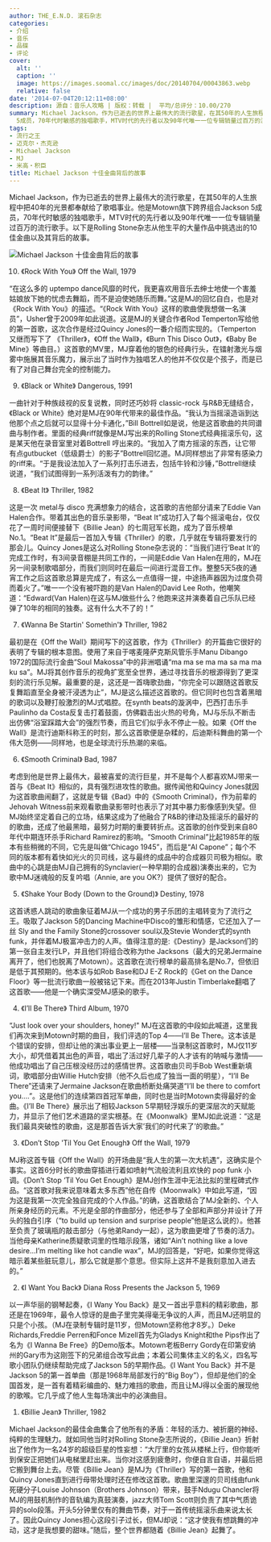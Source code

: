 ```yaml
---
author: THE_E.N.D. 滚石杂志
categories:
- 介绍
- 音乐
- 品碟
- 评论
cover:
  alt: ''
  caption: ''
  image: https://images.soomal.cc/images/doc/20140704/00043863.webp
  relative: false
date: '2014-07-04T20:12:11+08:00'
description: 源自：音乐人攻略 | 版权：转载 |  平均/总评分：10.00/270
summary: Michael Jackson，作为已逝去的世界上最伟大的流行歌星，在其50年的人生旅程中把40年的光景都奉献给了歌唱事业。他是Motown旗下跨界组合Jackson
  5成员，70年代时敏感的独唱歌手，MTV时代的先行者以及90年代唯一一位专辑销量过百万的流行歌手。以下是Rolling Stone杂志从他生平的大量作品中挑选出的10佳金曲以及其背后的故事……
tags:
- 流行之王
- 迈克尔・杰克逊
- Michael Jackson
- MJ
- 米高・积臣
title: Michael Jackson 十佳金曲背后的故事
---
```


Michael Jackson，作为已逝去的世界上最伟大的流行歌星，在其50年的人生旅程中把40年的光景都奉献给了歌唱事业。他是Motown旗下跨界组合Jackson 5成员，70年代时敏感的独唱歌手，MTV时代的先行者以及90年代唯一一位专辑销量过百万的流行歌手。以下是Rolling Stone杂志从他生平的大量作品中挑选出的10佳金曲以及其背后的故事。

![Michael Jackson 十佳金曲背后的故事](https://images.soomal.cc/images/doc/20140704/00043863.webp)





10. 《Rock With You》 Off the Wall, 1979

“在这么多的 uptempo dance风靡的时代，我更喜欢用音乐去绅士地使一个害羞姑娘放下她的忧虑去舞蹈，而不是迫使她随乐而舞。”这是MJ的回忆自白，也是对《Rock With You》的描述。“《Rock With You》这样的歌曲使我想做一名演员”，Usher曾于2009年如此说道。这是MJ的关键合作者Rod Temperton写给他的第一首歌，这次合作是经过Quincy Jones的一番介绍而实现的。（Temperton 又继而写下了 《Thriller》，《Off the Wall》，《Burn This Disco Out》，《Baby Be Mine》等曲目。）这首歌的MV里，MJ穿着他的银色的经典行头，在镭射激光与烟雾中施展其音乐魔力，展示出了当时作为独唱艺人的他并不仅仅是个孩子，而是已有了对自己舞台完全的控制能力。

9. 《Black or White》 Dangerous, 1991

一曲针对于种族歧视的反复说教，同时还巧妙将 classic-rock 与R&B无缝结合，《Black or White》绝对是MJ在90年代带来的最佳作品。“我认为当摇滚造诣到达他那个点之后就可以显得十分卡通化，”Bill Bottrell如是说，他是这首歌曲的共同谱曲与制作者。里面的经典riff就像是MJ写出来的Rolling Stone式经典摇滚乐句，这是某天他在录音室里对着Bottrell 哼出来的。“我加入了南方摇滚的东西，让它带有点gutbucket（低级爵士）的影子”Bottrell回忆道。MJ同样想出了非常有感染力的riff来。“于是我设法加入了一系列打击乐进去，包括牛铃和沙锤，”Bottrell继续说道，“我们试图得到一系列活泼有力的韵律。”

8. 《Beat It》 Thriller, 1982

这是一次 metal与 disco 充满想象力的结合，这首歌的吉他部分请来了Eddie Van Halen合作。带着其出色的音乐录影带，“Beat It”成功打入了每个摇滚电台，仅仅花了一周时间便接替下《Billie Jean》的七周冠军长跑，成为了音乐榜单No.1。“Beat It”是最后一首加入专辑《Thriller》的歌，几乎就在专辑将要发行的那会儿。Quincy Jones是这么对Rolling Stone杂志说的：“当我们进行‘Beat It’的完成工作时，有3间录音棚是共同工作的，一间是Eddie Van Halen在用的，MJ在另一间录制歌唱部分，而我们则同时在最后一间进行混音工作。整整5天5夜的通宵工作之后这首歌总算是完成了，有这么一点值得一提，中途扬声器因为过度负荷而着火了。”唯一一个没有被吓跑的是Van Halen的David Lee Roth，他嘲笑道：“Edward(Van Halen)在这与MJ做些什么？他跑来这并演奏着自己乐队已经弹了10年的相同的独奏。这有什么大不了的！”

7. 《Wanna Be Startin' Somethin'》 Thriller, 1982

最初是在《Off the Wall》期间写下的这首歌，作为《Thriller》的开篇曲它很好的表明了专辑的根本意图。使用了来自于喀麦隆萨克斯风管乐手Manu Dibango 1972的国际流行金曲“Soul Makossa”中的非洲唱诵“ma ma se ma ma sa ma ma ku sa”。MJ将其创作音乐的视角扩宽至全世界，通过寻找音乐的根源得到了更深刻的流行乐见解。最重要的是，这还是一首嗨歌劲曲，“你完全可以跟随这首歌反复舞蹈直至全身被汗浸透为止”，MJ是这么描述这首歌的。但它同时也包含着黑暗的歌词以及鞭打般激烈的MJ式唱腔。在synth beats的漩涡中，巴西打击乐手Paulinho da Costa反复击打着鼓面，仿佛戳击出火热的号角，MJ与乐队不断击出仿佛“浴室踩踏大会”的强烈节奏，而且它们似乎永不停止一般。如果《Off the Wall》是流行迪斯科称王的时刻，那么这首歌便是杂糅的，后迪斯科舞曲的第一个伟大范例――同样地，也是全球流行乐热潮的来临。

6. 《Smooth Criminal》 Bad, 1987

考虑到他是世界上最伟大，最被喜爱的流行巨星，并不是每个人都喜欢MJ带来一首与《Beat It》相似的，具有强烈进攻性的歌曲。据传闻他和Quincy Jones就因为这首歌曲闹翻了，这就是专辑《Bad》中的《Smooth Criminal》，作为前辈的Jehovah Witness前来观看歌曲录影带时也表示了对其中暴力影像感到失望。但MJ始终坚定着自己的立场，结果这成为了他融合了R&B的律动及摇滚乐的最好的的歌曲，还成了他最黑暗，最努力时期的重要转折点。这首歌的创作受到来自80年代中期连环杀手Richard Ramirez的影响。“Smooth Criminal”比起1985年的版本有些稍微的不同，它先是叫做“Chicago 1945”，而后是“Al Capone”；每个不同的版本都有着快如光火的贝司线，这与最终的成品中的合成器贝司极为相似。歌曲中的心跳是由MJ自己拥有的Synclavier(一种早期的合成器)演奏出来的，它为歌中MJ迷魂般的反复吟唱（Annie, are you OK?）提供了很好的配合。

5. 《Shake Your Body (Down to the Ground)》 Destiny, 1978

这首诱惑人跳动的歌曲象征着MJ从一个成功的男子乐团的主唱转变为了流行之王。吸取了Jackson 5的Dancing Machine中Disco的雏形和情感，它还加入了一丝 Sly and the Family Stone的crossover soul以及Stevie Wonder式的synth funk，并伴着MJ极富冲击力的人声。值得注意的是:《Destiny》是Jackson们的第一张自主发行LP，并且他们将组合改称为the Jacksons（最大的兄弟Jermaine离开了，他们也脱离了Motown）。这首歌在流行榜单的最高排名是No.7，但依旧是低于其预期的。他本该与如Rob Base和DJ E-Z Rock的《Get on the Dance Floor》等一批流行歌曲一般被铭记下来。而在2013年Justin Timberlake翻唱了这首歌――他是一个确实深受MJ感染的歌手。

4. 《I’ll Be There》 Third Album, 1970

“Just look over your shoulders, honey!" MJ在这首歌的中段如此喊道，这里我们再次来到Motown时期的曲目，我们评选的Top 4――I’ll Be There。这本该是个错误的安排，但却让他的演出事业更上一层楼――当录制这首歌时，MJ仅11岁大小，却凭借着其出色的声音，唱出了活过好几辈子的人才该有的呐喊与激情――他成功唱出了自己压根没经历过的感情世界。这首歌由贝司手Bob West重新填词，歌唱部分由Willie Hutch安排（他不久后也成了独当一面的明星），“I’ll Be There”还请来了Jermaine Jackson在歌曲桥断处痛哭道“I’ll be there to comfort you....”。这是他们的连续第四首冠军单曲，同时也是当时Motown卖得最好的金曲。《I’ll Be There》展示出了相较Jackson 5早期轻浮娱乐的更深层次的天赋能力，并显示了他们艺术道路的坚实根基。在《Moonwalk》里MJ如此说道：“这是我们最具突破性的歌曲，这是那首告诉大家’我们的时代来了’的歌曲。”

3. 《Don’t Stop 'Til You Get Enough》 Off the Wall, 1979

MJ称这首专辑《Off the Wall》的开场曲是“我人生的第一次大机遇”，这确实是个事实。这首6分时长的歌曲穿插进行着如喷射气流般流利且欢快的 pop funk 小调。《Don’t Stop ‘Til You Get Enough》是MJ创作生涯中无法比拟的里程碑式作品。“这首歌对我来说意味着太多东西”他在自传《Moonwalk》中如此写道，“因为这是我第一次完全独自完成的个人作品。”的确，这首歌结合了MJ全新的、个人所亲身经历的元素。不光是全部的作曲部分，他还参与了全部和声部分并设计了开头的独白引序（“to build up tension and surprise people”他是这么说的）。他甚至负责了玻璃瓶的敲击部分（与他弟Randy一起），这为歌曲更增了节奏的活力。当他母亲Katherine质疑歌词里的性暗示段落，诸如“Ain’t nothing like a love desire...I’m melting like hot candle wax”，MJ的回答是，“好吧，如果你觉得这暗示着某些脏玩意儿，那么它就是那个意思。但实际上这并不是我刻意加入进去的。”

2. 《I Want You Back》 Diana Ross Presents the Jackson 5, 1969

以一声华丽的钢琴起奏，《I Wany You Back》是又一首出乎意料的精彩歌曲，那还是在1969年，最令人惊讶的是曲子里完美得毫无争议的人声，而且MJ还明显的只是个小孩。（MJ在录制专辑时是11岁，但Motown坚称他才8岁。）Deke Richards,Freddie Perren和Fonce Mizell首先为Gladys Knight和the Pips作出了名为《I Wanna Be Free》的Demo版本。Motown老板Berry Gordy在印第安纳州的Gary市为这刚签下的兄弟组合改写此曲；本着公司集体主义的名义，四名写歌小团队仍继续帮助完成了Jackson 5的早期作品。《I Want You Back》并不是Jackson 5的第一首单曲（那是1968年局部发行的“Big Boy”），但却是他们的全国首发，是一首有着精彩编曲的、魅力难挡的歌曲，而且让MJ得以全面的展现他的歌喉。它几乎成了他人生每场演出中的必演曲目。

1. 《Billie Jean》 Thriller, 1982

Michael Jackson的最佳金曲集合了他所有的矛盾：年轻的活力、被折磨的神经、纯粹的生理魅力。就如同他当时对Rolling Stone杂志所说的，《Billie Jean》折射出了他作为一名24岁的超级巨星的性妄想：“大厅里的女孩从楼梯上行，但你能听到保安正把她们从电梯里赶出来。当你对这感到疲惫时，你便自言自语，并最后把它搬到舞台上去。尽管《Billie Jean》是MJ为《Thriller》写的第一首歌，他和Quincy Jones直到进行母带处理时还在修改这首歌。歌曲里深邃的贝司线由funk死硬分子Louise Johnson（Brothers Johnson）带来，鼓手Ndugu Chancler将MJ的用鼓机制作的音轨编为真鼓演奏，jazz大师Tom Scott则负责了其中气质诡异的solo段落。开头5分钟里仅有的舞曲节奏，对于一首传统摇滚乐曲来说太长了。因此Quincy Jones担心这段引子过长，但MJ却说：“这才使我有想跳舞的冲动，这才是我想要的甜味。”随后，整个世界都随着《Billie Jean》起舞了。